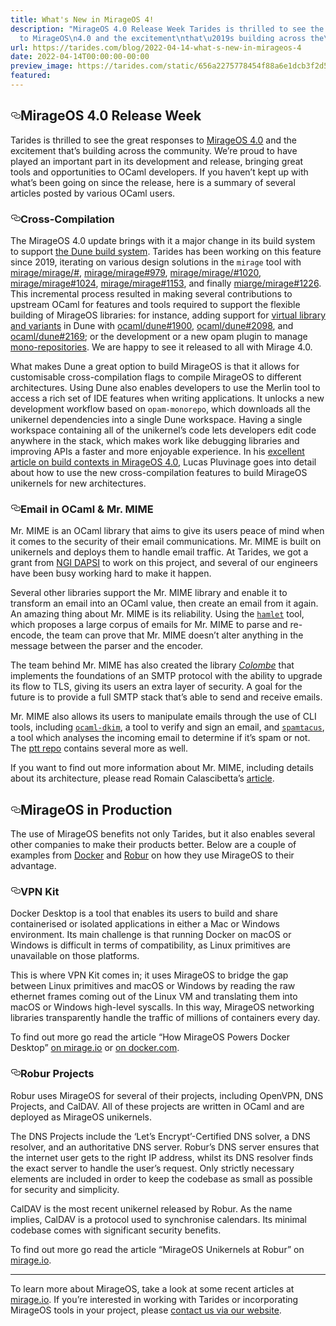 ```yaml
---
title: What's New in MirageOS 4!
description: "MirageOS 4.0 Release Week Tarides is thrilled to see the great responses
  to MirageOS\n4.0 and the excitement\nthat\u2019s building across the\u2026"
url: https://tarides.com/blog/2022-04-14-what-s-new-in-mirageos-4
date: 2022-04-14T00:00:00-00:00
preview_image: https://tarides.com/static/656a2275778454f88a6e1dcb3f2d53cf/2070e/mirage2.jpg
featured:
---
```


<h2 style="position:relative;"><a href="https://tarides.com/feed.xml#mirageos-40-release-week" aria-label="mirageos 40 release week permalink" class="anchor before"><svg aria-hidden="true" focusable="false" height="16" version="1.1" viewbox="0 0 16 16" width="16"><path fill-rule="evenodd" d="M4 9h1v1H4c-1.5 0-3-1.69-3-3.5S2.55 3 4 3h4c1.45 0 3 1.69 3 3.5 0 1.41-.91 2.72-2 3.25V8.59c.58-.45 1-1.27 1-2.09C10 5.22 8.98 4 8 4H4c-.98 0-2 1.22-2 2.5S3 9 4 9zm9-3h-1v1h1c1 0 2 1.22 2 2.5S13.98 12 13 12H9c-.98 0-2-1.22-2-2.5 0-.83.42-1.64 1-2.09V6.25c-1.09.53-2 1.84-2 3.25C6 11.31 7.55 13 9 13h4c1.45 0 3-1.69 3-3.5S14.5 6 13 6z"></path></svg></a>MirageOS 4.0 Release Week</h2>
<p>Tarides is thrilled to see the great responses to <a href="https://mirage.io/blog/announcing-mirage-40">MirageOS
4.0</a> and the excitement
that&rsquo;s building across the community. We&rsquo;re proud to have played an
important part in its development and release, bringing great tools
and opportunities to OCaml developers. If you haven&rsquo;t kept up with
what&rsquo;s been going on since the release, here is a summary of several
articles posted by various OCaml users.</p>
<h3 style="position:relative;"><a href="https://tarides.com/feed.xml#cross-compilation" aria-label="cross compilation permalink" class="anchor before"><svg aria-hidden="true" focusable="false" height="16" version="1.1" viewbox="0 0 16 16" width="16"><path fill-rule="evenodd" d="M4 9h1v1H4c-1.5 0-3-1.69-3-3.5S2.55 3 4 3h4c1.45 0 3 1.69 3 3.5 0 1.41-.91 2.72-2 3.25V8.59c.58-.45 1-1.27 1-2.09C10 5.22 8.98 4 8 4H4c-.98 0-2 1.22-2 2.5S3 9 4 9zm9-3h-1v1h1c1 0 2 1.22 2 2.5S13.98 12 13 12H9c-.98 0-2-1.22-2-2.5 0-.83.42-1.64 1-2.09V6.25c-1.09.53-2 1.84-2 3.25C6 11.31 7.55 13 9 13h4c1.45 0 3-1.69 3-3.5S14.5 6 13 6z"></path></svg></a>Cross-Compilation</h3>
<p>The MirageOS 4.0 update brings with it a major change in its build
system to support <a href="https://dune.build/">the Dune build system</a>.
Tarides has been working on this feature since 2019,
iterating on various design solutions in the <code>mirage</code> tool with
<a href="https://github.com/mirage/mirage/issues/969">mirage/mirage/#</a>,
<a href="https://github.com/mirage/mirage/pull/979">mirage/mirage#979</a>,
<a href="https://github.com/mirage/mirage/pull/1020">mirage/mirage/#1020</a>,
<a href="https://github.com/mirage/mirage/pull/1024">mirage/mirage#1024</a>,
<a href="https://github.com/mirage/mirage/pull/1153">mirage/mirage#1153</a>, and
finally <a href="https://github.com/mirage/mirage/pull/1226">miarge/mirage#1226</a>.
This incremental process resulted in making several contributions to
upstream OCaml for features and tools required to support
the flexible building of MirageOS libraries: for
instance, adding support for <a href="https://dune.readthedocs.io/en/stable/variants.html">virtual library and
variants</a> in Dune
with <a href="https://github.com/ocaml/dune/pull/1900">ocaml/dune#1900</a>,
<a href="https://github.com/ocaml/dune/pull/2098">ocaml/dune#2098</a>, and
<a href="https://github.com/ocaml/dune/pull/2169">ocaml/dune#2169</a>; or the
development or a new opam plugin to manage
<a href="https://github.com/ocamllabs/opam-monorepo">mono-repositories</a>. We
are happy to see it released to all with Mirage 4.0.</p>
<p>What makes Dune a great option to build MirageOS is that it allows for
customisable cross-compilation flags to compile MirageOS to different
architectures. Using Dune also enables developers to use the Merlin
tool to access a rich set of IDE features when writing
applications. It unlocks a new development workflow based on
<code>opam-monorepo</code>, which downloads all the unikernel dependencies into a
single Dune workspace. Having a single workspace containing all of the
unikernel&rsquo;s code lets developers edit code anywhere in the stack,
which makes work like debugging libraries and improving APIs a faster
and more enjoyable experience. In his <a href="https://mirage.io/blog/2022-03-30.cross-compilation">excellent article on build
contexts in MirageOS
4.0</a>, Lucas
Pluvinage goes into detail about how to use the new cross-compilation
features to build MirageOS unikernels for new architectures.</p>
<h3 style="position:relative;"><a href="https://tarides.com/feed.xml#email-in-ocaml--mr-mime" aria-label="email in ocaml  mr mime permalink" class="anchor before"><svg aria-hidden="true" focusable="false" height="16" version="1.1" viewbox="0 0 16 16" width="16"><path fill-rule="evenodd" d="M4 9h1v1H4c-1.5 0-3-1.69-3-3.5S2.55 3 4 3h4c1.45 0 3 1.69 3 3.5 0 1.41-.91 2.72-2 3.25V8.59c.58-.45 1-1.27 1-2.09C10 5.22 8.98 4 8 4H4c-.98 0-2 1.22-2 2.5S3 9 4 9zm9-3h-1v1h1c1 0 2 1.22 2 2.5S13.98 12 13 12H9c-.98 0-2-1.22-2-2.5 0-.83.42-1.64 1-2.09V6.25c-1.09.53-2 1.84-2 3.25C6 11.31 7.55 13 9 13h4c1.45 0 3-1.69 3-3.5S14.5 6 13 6z"></path></svg></a>Email in OCaml &amp; Mr. MIME</h3>
<p>Mr. MIME is an OCaml library that aims to give its users peace of mind
when it comes to the security of their email communications. Mr. MIME
is built on unikernels and deploys them to handle email traffic. At
Tarides, we got a grant from <a href="https://dapsi.ngi.eu/">NGI DAPSI</a> to
work on this project, and several of our engineers have been busy
working hard to make it happen.</p>
<p>Several other libraries support the Mr. MIME library and enable it to
transform an email into an OCaml value, then create an email from it
again. An amazing thing about Mr. MIME is its reliability. Using the
<a href="https://github.com/mirage/hamlet"><code>hamlet</code></a> tool, which proposes a
large corpus of emails for Mr. MIME to parse and re-encode, the team
can prove that Mr. MIME doesn&rsquo;t alter anything in the message between
the parser and the encoder.</p>
<p>The team behind Mr. MIME has also created the library
<em><a href="https://github.com/mirage/colombe">Colombe</a></em> that implements the
foundations of an SMTP protocol with the ability to upgrade its flow
to TLS, giving its users an extra layer of security. A goal for the
future is to provide a full SMTP stack that&rsquo;s able to send and receive
emails.</p>
<p>Mr. MIME also allows its users to manipulate emails through the use of
CLI tools, including
<a href="https://github.com/mirage/ocaml-dkim"><code>ocaml-dkim</code></a>, a tool to verify
and sign an email, and
<a href="https://github.com/mirage/spamtacus"><code>spamtacus</code></a>, a tool which
analyses the incoming email to determine if it&rsquo;s spam or not. The
<a href="https://github.com/mirage/ptt">ptt repo</a> contains several more as well.</p>
<p>If you want to find out more information about Mr. MIME, including
details about its architecture, please read Romain Calascibetta&rsquo;s
<a href="https://mirage.io/blog/2022-04-01-Mr-MIME">article</a>.</p>
<h2 style="position:relative;"><a href="https://tarides.com/feed.xml#mirageos-in-production" aria-label="mirageos in production permalink" class="anchor before"><svg aria-hidden="true" focusable="false" height="16" version="1.1" viewbox="0 0 16 16" width="16"><path fill-rule="evenodd" d="M4 9h1v1H4c-1.5 0-3-1.69-3-3.5S2.55 3 4 3h4c1.45 0 3 1.69 3 3.5 0 1.41-.91 2.72-2 3.25V8.59c.58-.45 1-1.27 1-2.09C10 5.22 8.98 4 8 4H4c-.98 0-2 1.22-2 2.5S3 9 4 9zm9-3h-1v1h1c1 0 2 1.22 2 2.5S13.98 12 13 12H9c-.98 0-2-1.22-2-2.5 0-.83.42-1.64 1-2.09V6.25c-1.09.53-2 1.84-2 3.25C6 11.31 7.55 13 9 13h4c1.45 0 3-1.69 3-3.5S14.5 6 13 6z"></path></svg></a>MirageOS in Production</h2>
<p>The use of MirageOS benefits not only Tarides, but it also enables
several other companies to make their products better. Below are a
couple of examples from <a href="https://docker.com">Docker</a> and
<a href="https://robur.coop">Robur</a> on how they use MirageOS to their
advantage.</p>
<h3 style="position:relative;"><a href="https://tarides.com/feed.xml#vpn-kit" aria-label="vpn kit permalink" class="anchor before"><svg aria-hidden="true" focusable="false" height="16" version="1.1" viewbox="0 0 16 16" width="16"><path fill-rule="evenodd" d="M4 9h1v1H4c-1.5 0-3-1.69-3-3.5S2.55 3 4 3h4c1.45 0 3 1.69 3 3.5 0 1.41-.91 2.72-2 3.25V8.59c.58-.45 1-1.27 1-2.09C10 5.22 8.98 4 8 4H4c-.98 0-2 1.22-2 2.5S3 9 4 9zm9-3h-1v1h1c1 0 2 1.22 2 2.5S13.98 12 13 12H9c-.98 0-2-1.22-2-2.5 0-.83.42-1.64 1-2.09V6.25c-1.09.53-2 1.84-2 3.25C6 11.31 7.55 13 9 13h4c1.45 0 3-1.69 3-3.5S14.5 6 13 6z"></path></svg></a>VPN Kit</h3>
<p>Docker Desktop is a tool that enables its users to build and share
containerised or isolated applications in either a Mac or Windows
environment. Its main challenge is that running Docker on macOS or
Windows is difficult in terms of compatibility, as Linux primitives
are unavailable on those platforms.</p>
<p>This is where VPN Kit comes in; it uses MirageOS to bridge the gap
between Linux primitives and macOS or Windows by reading the raw
ethernet frames coming out of the Linux VM and translating them into
macOS or Windows high-level syscalls. In this way, MirageOS networking
libraries transparently handle the traffic of millions of containers
every day.</p>
<p>To find out more go read the article &ldquo;How MirageOS Powers Docker
Desktop&rdquo; <a href="https://mirage.io/blog/2022-04-06.vpnkit">on mirage.io</a>
or
<a href="https://www.docker.com/blog/how-docker-desktop-networking-works-under-the-hood/">on docker.com</a>.</p>
<h3 style="position:relative;"><a href="https://tarides.com/feed.xml#robur-projects" aria-label="robur projects permalink" class="anchor before"><svg aria-hidden="true" focusable="false" height="16" version="1.1" viewbox="0 0 16 16" width="16"><path fill-rule="evenodd" d="M4 9h1v1H4c-1.5 0-3-1.69-3-3.5S2.55 3 4 3h4c1.45 0 3 1.69 3 3.5 0 1.41-.91 2.72-2 3.25V8.59c.58-.45 1-1.27 1-2.09C10 5.22 8.98 4 8 4H4c-.98 0-2 1.22-2 2.5S3 9 4 9zm9-3h-1v1h1c1 0 2 1.22 2 2.5S13.98 12 13 12H9c-.98 0-2-1.22-2-2.5 0-.83.42-1.64 1-2.09V6.25c-1.09.53-2 1.84-2 3.25C6 11.31 7.55 13 9 13h4c1.45 0 3-1.69 3-3.5S14.5 6 13 6z"></path></svg></a>Robur Projects</h3>
<p>Robur uses MirageOS for several of their projects, including OpenVPN,
DNS Projects, and CalDAV. All of these projects are written in OCaml
and are deployed as MirageOS unikernels.</p>
<p>The DNS Projects include the &lsquo;Let&rsquo;s Encrypt&rsquo;-Certified DNS solver, a
DNS resolver, and an authoritative DNS server. Robur&rsquo;s DNS server
ensures that the internet user gets to the right IP address, whilst
its DNS resolver finds the exact server to handle the user&rsquo;s
request. Only strictly necessary elements are included in order to
keep the codebase as small as possible for security and
simplicity.</p>
<p>CalDAV is the most recent unikernel released by Robur. As the name
implies, CalDAV is a protocol used to synchronise calendars.
Its minimal codebase comes with significant security benefits.</p>
<p>To find out more go read the article &ldquo;MirageOS Unikernels at Robur&rdquo; on
<a href="https://mirage.io/blog/2022-04-08.robur">mirage.io</a>.</p>
<hr/>
<p>To learn more about MirageOS, take a look at some recent articles at
<a href="https://mirage.io">mirage.io</a>.
If you&rsquo;re interested in working with Tarides or
incorporating MirageOS tools in your project, please <a href="https://tarides.com/company">contact us via
our website</a>.</p>
